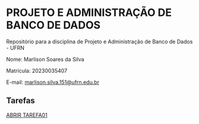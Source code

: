# PROJETO E ADMINISTRAÇÃO DE BANCO DE DADOS

Repositório para a disciplina de Projeto e Administração de Banco de Dados - UFRN 

Nome: Marlison Soares da Silva

Matrícula: 20230035407

E-mail: marlison.silva.151@ufrn.edu.br

## Tarefas

[ABRIR TAREFA01](tarefas/t01/tarefa01.md)
